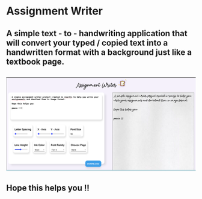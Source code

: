 # **Assignment Writer**

## A simple text - to - handwriting application that will convert your typed / copied text into a handwritten format with a background just like a textbook page.

## ![web-page screenshot](https://github.com/adw-ait/Assignment-Writer/blob/master/Screenshot/assignmentWriter.png)

## Hope this helps you !!
